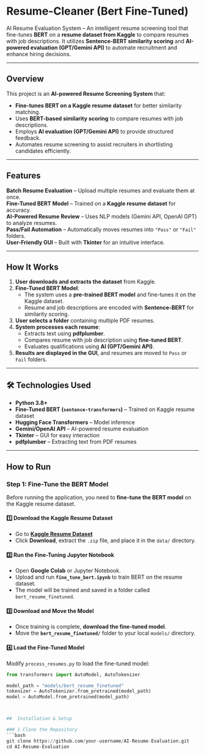 # Resume-Cleaner (Bert Fine-Tuned) 
AI Resume Evaluation System – An intelligent resume screening tool that fine-tunes **BERT** on a **resume dataset from Kaggle** to compare resumes with job descriptions. It utilizes **Sentence-BERT similarity scoring** and **AI-powered evaluation (GPT/Gemini API)** to automate recruitment and enhance hiring decisions.

---

##  Overview
This project is an **AI-powered Resume Screening System** that:
- **Fine-tunes BERT on a Kaggle resume dataset** for better similarity matching.
- Uses **BERT-based similarity scoring** to compare resumes with job descriptions.
- Employs **AI evaluation (GPT/Gemini API)** to provide structured feedback.
- Automates resume screening to assist recruiters in shortlisting candidates efficiently.

---

##  Features
 **Batch Resume Evaluation** – Upload multiple resumes and evaluate them at once.  
 **Fine-Tuned BERT Model** – Trained on a **Kaggle resume dataset** for accuracy.  
 **AI-Powered Resume Review** – Uses NLP models (Gemini API, OpenAI GPT) to analyze resumes.  
 **Pass/Fail Automation** – Automatically moves resumes into `"Pass"` or `"Fail"` folders.  
 **User-Friendly GUI** – Built with **Tkinter** for an intuitive interface.  

---

##  How It Works
1. **User downloads and extracts the dataset** from Kaggle.  
2. **Fine-Tuned BERT Model**:
   - The system uses a **pre-trained BERT model** and fine-tunes it on the Kaggle dataset.
   - Resume and job descriptions are encoded with **Sentence-BERT** for similarity scoring.
3. **User selects a folder** containing multiple PDF resumes.  
4. **System processes each resume**:
   - Extracts text using **pdfplumber**.
   - Compares resume with job description using **fine-tuned BERT**.
   - Evaluates qualifications using **AI (GPT/Gemini API)**.
5. **Results are displayed in the GUI**, and resumes are moved to `Pass` or `Fail` folders.  

---

## 🛠 Technologies Used
- **Python 3.8+**  
- **Fine-Tuned BERT (`sentence-transformers`)** – Trained on Kaggle resume dataset  
- **Hugging Face Transformers** – Model inference  
- **Gemini/OpenAI API** – AI-powered resume evaluation  
- **Tkinter** – GUI for easy interaction  
- **pdfplumber** – Extracting text from PDF resumes  

---

## How to Run


### **Step 1: Fine-Tune the BERT Model**
Before running the application, you need to **fine-tune the BERT model** on the Kaggle resume dataset.

#### **1️⃣ Download the Kaggle Resume Dataset**
- Go to **[Kaggle Resume Dataset](https://www.kaggle.com/datasets/gauravduttakiit/resume-dataset)**
- Click **Download**, extract the `.zip` file, and place it in the `data/` directory.

#### **2️⃣ Run the Fine-Tuning Jupyter Notebook**
- Open **Google Colab** or Jupyter Notebook.
- Upload and run **`fine_tune_bert.ipynb`** to train BERT on the resume dataset.
- The model will be trained and saved in a folder called `bert_resume_finetuned`.

#### **3️⃣ Download and Move the Model**
- Once training is complete, **download the fine-tuned model**.
- Move the **`bert_resume_finetuned/`** folder to your local `models/` directory.

#### **4️⃣ Load the Fine-Tuned Model**
Modify `process_resumes.py` to load the fine-tuned model:
```python
from transformers import AutoModel, AutoTokenizer

model_path = "models/bert_resume_finetuned"
tokenizer = AutoTokenizer.from_pretrained(model_path)
model = AutoModel.from_pretrained(model_path)



##  Installation & Setup

### 1️ Clone the Repository
```bash
git clone https://github.com/your-username/AI-Resume-Evaluation.git
cd AI-Resume-Evaluation


